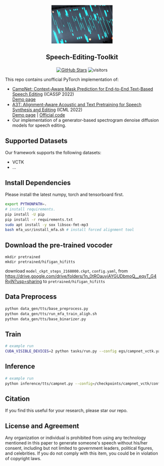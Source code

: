 <p align="center">
    <br>
    <img src="assets/logo.png" width="200"/>
    <br>
</p>

<h2 align="center">
<p> Speech-Editing-Toolkit</p>
</h2>

<div align="center">

[![GitHub Stars](https://img.shields.io/github/stars/Zain-Jiang/Speech-Editing-Toolkit?style=social)](https://github.com/Zain-Jiang/Speech-Editing-Toolkit)
![visitors](https://visitor-badge.glitch.me/badge?page_id=Zain-Jiang/Speech-Editing-Toolkit)

</div>

This repo contains unofficial PyTorch implementation of:

- [CampNet: Context-Aware Mask Prediction for End-to-End Text-Based Speech Editing](https://arxiv.org/pdf/2202.09950) (ICASSP 2022)  
[Demo page](https://hairuo55.github.io/CampNet)
- [A3T: Alignment-Aware Acoustic and Text Pretraining for Speech Synthesis and Editing](https://proceedings.mlr.press/v162/bai22d/bai22d.pdf) (ICML 2022)  
[Demo page](https://educated-toothpaste-462.notion.site/Demo-b0edd300e6004c508744c6259369a468) | [Official code](https://github.com/richardbaihe/a3t)
- Our implementation of a generator-based spectrogram denoise diffusion models for speech editing.

## Supported Datasets
Our framework supports the following datasets:

- VCTK
- ...

## Install Dependencies
Please install the latest numpy, torch and tensorboard first.
```bash
export PYTHONPATH=.
# install requirements.
pip install -U pip
pip install -r requirements.txt
sudo apt install -y sox libsox-fmt-mp3
bash mfa_usr/install_mfa.sh # install forced alignment tool
```

## Download the pre-trained vocoder
```
mkdir pretrained
mkdir pretrained/hifigan_hifitts
```
download `model_ckpt_steps_2168000.ckpt`, `config.yaml`, from https://drive.google.com/drive/folders/1n_0tROauyiAYGUDbmoQ__eqyT_G4RvjN?usp=sharing to `pretrained/hifigan_hifitts`

## Data Preprocess
```bash
python data_gen/tts/base_preprocess.py
python data_gen/tts/run_mfa_train_aligh.sh
python data_gen/tts/base_binarizer.py
```

## Train
```bash
# example run
CUDA_VISIBLE_DEVICES=2 python tasks/run.py --config egs/campnet_vctk.yaml --exp_name campnet_vctk
```

## Inference
```bash
# example run
python inference/tts/campnet.py --config=/checkpoints/campnet_vctk/config.yaml --hparams='work_dir=checkpoints/campnet_vctk'
```

## Citation

If you find this useful for your research, please star our repo.


## License and Agreement
Any organization or individual is prohibited from using any technology mentioned in this paper to generate someone's speech without his/her consent, including but not limited to government leaders, political figures, and celebrities. If you do not comply with this item, you could be in violation of copyright laws.
